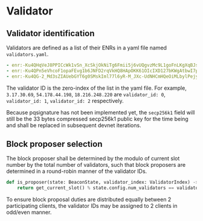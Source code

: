 # Validator

## Validator identification

Validators are defined as a list of their ENRs in a yaml file named `validators.yaml`.

```yaml
- enr:-Ku4QHqVeJ8PPICcWk1vSn_XcSkjOkNiTg6Fmii5j6vUQgvzMc9L1goFnLKgXqBJspJjIsB91LTOleFmyWWrFVATGngBh2F0dG5ldHOIAAAAAAAAAACEZXRoMpC1MD8qAAAAAP__________gmlkgnY0gmlwhAMRHkWJc2VjcDI1NmsxoQKLVXFOhp2uX6jeT0DvvDpPcU8FWMjQdR4wMuORMhpX24N1ZHCCIyg
- enr:-Ku4QPn5eVhcoF1opaFEvg1b6JNFD2rqVkHQ8HApOKK61OIcIXD127bKWgAtbwI7pnxx6cDyk_nI88TrZKQaGMZj0q0Bh2F0dG5ldHOIAAAAAAAAAACEZXRoMpC1MD8qAAAAAP__________gmlkgnY0gmlwhDayLMaJc2VjcDI1NmsxoQK2sBOLGcUb4AwuYzFuAVCaNHA-dy24UuEKkeFNgCVCsIN1ZHCCIyg
- enr:-Ku4QG-2_Md3sZIAUebGYT6g0SMskIml77l6yR-M_JXc-UdNHCmHQeOiMLbylPejyJsdAPsTHJyjJB2sYGDLe0dn8uYBh2F0dG5ldHOIAAAAAAAAAACEZXRoMpC1MD8qAAAAAP__________gmlkgnY0gmlwhBLY-NyJc2VjcDI1NmsxoQORcM6e19T1T9gi7jxEZjk_sjVLGFscUNqAY9obgZaxbIN1ZHCCIyg
```

The validator ID is the zero-index of the list in the yaml file. For example,
`3.17.30.69`, `54.178.44.198`, `18.216.248.220` are `validator_id: 0`,
`validator_id: 1`, `validator_id: 2` respectively.

Because pqsignature has not been implemented yet, the `secp256k1` field will
still be the 33 bytes compressed secp256k1 public key for the time being
and shall be replaced in subsequent devnet iterations.

## Block proposer selection

The block proposer shall be determined by the modulo of current slot number by
the total number of validators, such that block proposers are determined in
a round-robin manner of the validator IDs.

```py
def is_proposer(state: BeaconState, validator_index: ValidatorIndex) -> bool:
    return get_current_slot() % state.config.num_validators == validator_index
```

To ensure block proposal duties are distributed equally between 2 participating
clients, the validator IDs may be assigned to 2 clients in odd/even manner.
